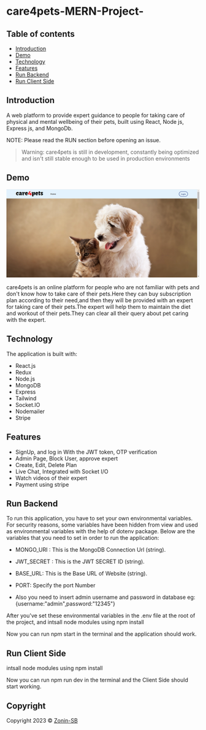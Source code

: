 # care4pets-MERN-Project-



## Table of contents

- [Introduction](#introduction)
- [Demo](#demo)
- [Technology](#technology)
- [Features](#features)
- [Run&nbsp;Backend](#runbackend)
- [Run&nbsp;Client&nbsp;Side](#runclientside)


## Introduction

A  web platform to provide expert guidance to people for taking care of physical and mental wellbeing of their pets, built using React, Node js, Express js, and MongoDb.

NOTE: Please read the RUN section before opening an issue.
>Warning: care4pets is still in development, constantly being optimized and isn't still stable enough to be used in production environments
## Demo

![This is an image](/homeimg.png)

care4pets is an online platform for people who are not familiar with pets and don't know how to take care of their pets.Here they can buy subscription plan according to their need,and then they will be provided with an expert for taking care of their pets.The expert will help them to maintain the diet and workout of their pets.They  can clear all their query about pet caring with the expert.



## Technology

The application is built with:

- React.js
- Redux
- Node.js
- MongoDB
- Express
- Tailwind
- Socket.IO
- Nodemailer
- Stripe


## Features

- SignUp, and log in With the JWT token, OTP verification
- Admin Page, Block User, approve expert
- Create, Edit, Delete Plan
- Live Chat, Integrated with Socket I/O
- Watch videos of their expert
- Payment using stripe 


## Run&nbsp;Backend

To run this application, you have to set your own environmental variables. For security reasons, some variables have been hidden from view and used as environmental variables with the help of dotenv package. Below are the variables that you need to set in order to run the application:

- MONGO_URI : This is the MongoDB Connection Url (string).

- JWT_SECRET : This is the JWT SECRET ID (string).

- BASE_URL: This is the Base URL of Website (string).

- PORT: Specify the port Number

- Also you need to insert admin username and password in database eg:{username:"admin",password:"12345"}

After you've set these environmental variables in the .env file at the root of the project, and intsall node modules using npm install

Now you can run npm start in the terminal and the application should work.


## Run&nbsp;Client&nbsp;Side

intsall node modules using npm install

Now you can run npm run dev in the terminal and the Client Side should start working.

## Copyright

Copyright 2023 © [Zonin-SB](https://github.com/Zonin-SB)
